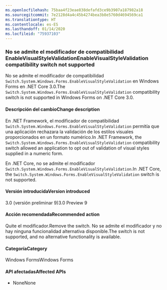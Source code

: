 ```yaml
---
ms.openlocfilehash: 75baa4f23eae838defafd3ce9b3907a187982a18
ms.sourcegitcommit: 7e2128d4a4c45b4274bea3b8e5760d4694569ca1
ms.translationtype: HT
ms.contentlocale: es-ES
ms.lasthandoff: 01/14/2020
ms.locfileid: "75937103"
---
```

### <a name="enablevisualstylevalidation-compatibility-switch-not-supported"></a><span data-ttu-id="86cf3-101">No se admite el modificador de compatibilidad EnableVisualStyleValidation</span><span class="sxs-lookup"><span data-stu-id="86cf3-101">EnableVisualStyleValidation compatibility switch not supported</span></span>

<span data-ttu-id="86cf3-102">No se admite el modificador de compatibilidad `Switch.System.Windows.Forms.EnableVisualStyleValidation` en Windows Forms en .NET Core 3.0.</span><span class="sxs-lookup"><span data-stu-id="86cf3-102">The `Switch.System.Windows.Forms.EnableVisualStyleValidation` compatibility switch is not supported in Windows Forms on .NET Core 3.0.</span></span>

#### <a name="change-description"></a><span data-ttu-id="86cf3-103">Descripción del cambio</span><span class="sxs-lookup"><span data-stu-id="86cf3-103">Change description</span></span>

<span data-ttu-id="86cf3-104">En .NET Framework, el modificador de compatibilidad `Switch.System.Windows.Forms.EnableVisualStyleValidation` permitía que una aplicación rechazara la validación de los estilos visuales proporcionados en un formato numérico.</span><span class="sxs-lookup"><span data-stu-id="86cf3-104">In .NET Framework, the `Switch.System.Windows.Forms.EnableVisualStyleValidation` compatibility switch allowed an application to opt out of validation of visual styles supplied in a numeric form.</span></span>

<span data-ttu-id="86cf3-105">En .NET Core, no se admite el modificador `Switch.System.Windows.Forms.EnableVisualStyleValidation`.</span><span class="sxs-lookup"><span data-stu-id="86cf3-105">In .NET Core, the `Switch.System.Windows.Forms.EnableVisualStyleValidation` switch is not supported.</span></span>

#### <a name="version-introduced"></a><span data-ttu-id="86cf3-106">Versión introducida</span><span class="sxs-lookup"><span data-stu-id="86cf3-106">Version introduced</span></span>

<span data-ttu-id="86cf3-107">3.0 (versión preliminar 9)</span><span class="sxs-lookup"><span data-stu-id="86cf3-107">3.0 Preview 9</span></span>

#### <a name="recommended-action"></a><span data-ttu-id="86cf3-108">Acción recomendada</span><span class="sxs-lookup"><span data-stu-id="86cf3-108">Recommended action</span></span>

<span data-ttu-id="86cf3-109">Quite el modificador.</span><span class="sxs-lookup"><span data-stu-id="86cf3-109">Remove the switch.</span></span> <span data-ttu-id="86cf3-110">No se admite el modificador y no hay ninguna funcionalidad alternativa disponible.</span><span class="sxs-lookup"><span data-stu-id="86cf3-110">The switch is not supported, and no alternative functionality is available.</span></span>

#### <a name="category"></a><span data-ttu-id="86cf3-111">Categoría</span><span class="sxs-lookup"><span data-stu-id="86cf3-111">Category</span></span>

<span data-ttu-id="86cf3-112">Windows Forms</span><span class="sxs-lookup"><span data-stu-id="86cf3-112">Windows Forms</span></span>

#### <a name="affected-apis"></a><span data-ttu-id="86cf3-113">API afectadas</span><span class="sxs-lookup"><span data-stu-id="86cf3-113">Affected APIs</span></span>

- <span data-ttu-id="86cf3-114">None</span><span class="sxs-lookup"><span data-stu-id="86cf3-114">None</span></span>

<!-- 

### Affected APIs

- Not detectable via API analysis

-->
